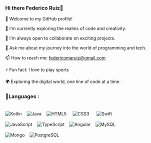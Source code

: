 ### Hi there Federico Ruiz👋

🚀 Welcome to my GitHub profile!

🌱 I'm currently exploring the realms of code and creativity.

👯 I'm always open to collaborate on exciting projects.

💬 Ask me about my journey into the world of programming and tech.

📫 How to reach me: federicomaruiz@gmail.com

⚡ Fun fact: I love to play sports

🌍 Exploring the digital world, one line of code at a time.

### 🔭Languages : <br/><br/>

![Kotlin](https://img.shields.io/badge/kotlin-%230095D5.svg?style=for-the-badge&logo=kotlin&logoColor=white)&nbsp;&nbsp;&nbsp;
![Java](https://img.shields.io/badge/java-%23ED8B00.svg?style=for-the-badge&logo=java&logoColor=white)&nbsp;&nbsp;&nbsp;
![HTML5](https://img.shields.io/badge/html5-%23E34F26.svg?style=for-the-badge&logo=html5&logoColor=white) &nbsp;&nbsp;&nbsp;
![CSS3](https://img.shields.io/badge/css3-%231572B6.svg?style=for-the-badge&logo=css3&logoColor=white)&nbsp;&nbsp;&nbsp;&nbsp;&nbsp;
![Swift](https://img.shields.io/badge/Swift-FA7343?style=for-the-badge&logo=swift&logoColor=white)
<br/><br/>
![JavaScript](https://img.shields.io/badge/javascript-%23323330.svg?style=for-the-badge&logo=javascript&logoColor=%23F7DF1E)&nbsp;&nbsp;&nbsp;
![TypeScript](https://img.shields.io/badge/typescript-%2300f.svg?style=for-the-badge&logo=typescript&logoColor=white)&nbsp;&nbsp;&nbsp;
![Angular](https://img.shields.io/badge/Angular-20232A?style=for-the-badge&logo=angular&logoColor=FF0000)&nbsp;&nbsp;&nbsp;
![MySQL](https://img.shields.io/badge/mysql-%2300f.svg?style=for-the-badge&logo=mysql&logoColor=white)&nbsp;&nbsp;&nbsp;
<br/><br/>
![Mongo](https://img.shields.io/badge/MongoDB-4EA94B?style=for-the-badge&logo=mongodb&logoColor=white)&nbsp;&nbsp;&nbsp;
![PostgreSQL](https://img.shields.io/badge/postgreSQL-skyblue.svg?style=for-the-badge&logo=postgreSQL&logoColor=black)&nbsp;&nbsp;&nbsp;
 &nbsp;&nbsp;&nbsp;
<br/>
<br/>
<!--
**federicomaruiz/federicomaruiz** is a ✨ _special_ ✨ repository because its `README.md` (this file) appears on your GitHub profile.

Here are some ideas to get you started:

- 🔭 I’m currently working on ...
- 🌱 I’m currently learning ...
- 👯 I’m looking to collaborate on ...
- 🤔 I’m looking for help with ...
- 💬 Ask me about ...
- 📫 How to reach me: ...
- 😄 Pronouns: ...
- ⚡ Fun fact: ...
-->
